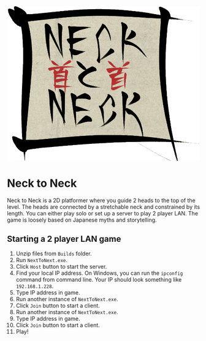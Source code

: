 <p align="center">
<img src="https://raw.githubusercontent.com/maxrchung/insane_game_jam_im_insane/main/UIButtons/NeckLogo.png" width="500">
</p>

# Neck to Neck

Neck to Neck is a 2D platformer where you guide 2 heads to the top of the level. The heads are connected by a stretchable neck and constrained by its length. You can either play solo or set up a server to play 2 player LAN. The game is loosely based on Japanese myths and storytelling.

## Starting a 2 player LAN game

1. Unzip files from `Builds` folder.
2. Run `NextToNext.exe`.
3. Click `Host` button to start the server.
4. Find your local IP address. On Windows, you can run the `ipconfig` command from command line. Your IP should look something like `192.168.1.228`.
5. Type IP address in game.
6. Run another instance of `NextToNext.exe`.
7. Click `Join` button to start a client.
8. Run another instance of `NextToNext.exe`.
9. Type IP address in game.
10. Click `Join` button to start a client.
11. Play!
